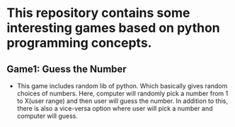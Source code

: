 # This repository contains some interesting games based on python programming concepts.
## Game1: Guess the Number
- This game includes random lib of python. Which basically gives random choices of numbers. Here, computer will randomly pick a number from 1 to X(user range) and then user will guess the number. In addition to this, there is also a vice-versa option where user will pick a number and computer will guess. 
 
